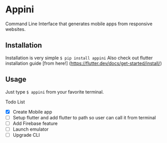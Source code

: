 # Appini

Command Line Interface that generates mobile apps from responsive websites.

## Installation
Installation is very simple
```$ pip install appini```
Also check out flutter installation guide [from here!] (https://flutter.dev/docs/get-started/install/)
## Usage 
Just type ```$ appini``` from your favorite terminal.

Todo List
- [x] Create Mobile app 
- [ ] Setup flutter and add flutter to path so user can call it from terminal 
- [ ] Add Firebase feature
- [ ] Launch emulator
- [ ] Upgrade CLI